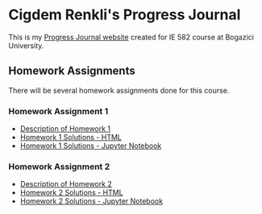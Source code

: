 # Cigdem Renkli's Progress Journal

This is my [Progress Journal website](https://github.com/BU-IE-582/fall21-CigdemRenkli/) created for IE 582 course at Bogazici University.

## Homework Assignments

There will be several homework assignments done for this course.

### Homework Assignment 1
* [Description of Homework 1](HW1/IE582_Fall21_Homework1.pdf)
* [Homework 1 Solutions - HTML](HW1/HW1_Cigdem_Renkli.html)
* [Homework 1 Solutions - Jupyter Notebook](HW1/HW1_Cigdem_Renkli.ipynb)

### Homework Assignment 2
* [Description of Homework 2](HW2/IE582_Fall21_Homework2.pdf)
* [Homework 2 Solutions - HTML](HW2/HW2_Cigdem_Renkli.html)
* [Homework 2 Solutions - Jupyter Notebook](HW2/HW2_Cigdem_Renkli.ipynb)


